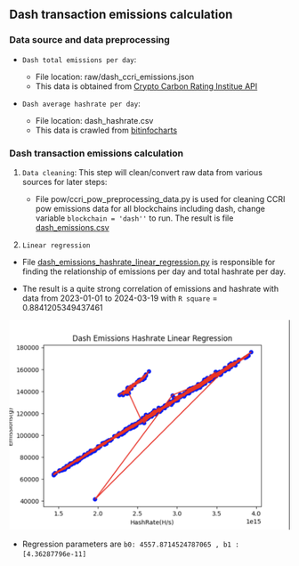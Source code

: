 ## Dash transaction emissions calculation

### Data source and data preprocessing

- `Dash total emissions per day`:
    + File location: raw/dash_ccri_emissions.json
    + This data is obtained from [Crypto Carbon Rating Institue API](https://docs.api.carbon-ratings.com/v2/#/)

- `Dash average hashrate per day`:
    + File location: dash_hashrate.csv
    + This data is crawled from [bitinfocharts](https://bitinfocharts.com/comparison/hashrate-dash.html)

### Dash transaction emissions calculation

1. `Data cleaning`: This step will clean/convert raw data from various
   sources for later steps:
    - File pow/ccri_pow_preprocessing_data.py is used for cleaning CCRI pow emissions data for
      all blockchains including dash, change variable `blockchain = 'dash''` to run.
      The result is file [dash_emissions.csv](data/dash_emissions.csv)

2. `Linear regression`

- File [dash_emissions_hashrate_linear_regression.py](dash_emissions_hashrate_linear_regression.py) is responsible
  for finding the relationship of emissions per day and total hashrate per day.

- The result is a quite strong correlation of emissions and hashrate with data from
  2023-01-01 to 2024-03-19 with `R square` = 0.8841205349437461

![Dash Cash Emissions Hashrate Linear Regression](img/dash_emissions_hashrate_linear_regression.png)


- Regression parameters are `b0: 4557.8714524787065 , b1 : [4.36287796e-11]`












